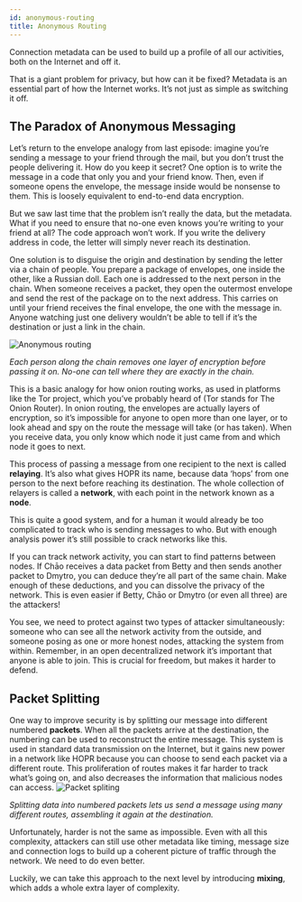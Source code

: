```yaml
---
id: anonymous-routing
title: Anonymous Routing
---
```


Connection metadata can be used to build up a profile of all our activities, both on the Internet and off it.

That is a giant problem for privacy, but how can it be fixed? Metadata is an essential part of how the Internet works. It’s not just as simple as switching it off.

## The Paradox of Anonymous Messaging

Let’s return to the envelope analogy from last episode: imagine you’re sending a message to your friend through the mail, but you don’t trust the people delivering it. How do you keep it secret? One option is to write the message in a code that only you and your friend know. Then, even if someone opens the envelope, the message inside would be nonsense to them. This is loosely equivalent to end-to-end data encryption.

But we saw last time that the problem isn’t really the data, but the metadata. What if you need to ensure that no-one even knows you’re writing to your friend at all? The code approach won’t work. If you write the delivery address in code, the letter will simply never reach its destination.

One solution is to disguise the origin and destination by sending the letter via a chain of people. You prepare a package of envelopes, one inside the other, like a Russian doll. Each one is addressed to the next person in the chain. When someone receives a packet, they open the outermost envelope and send the rest of the package on to the next address. This carries on until your friend receives the final envelope, the one with the message in. Anyone watching just one delivery wouldn’t be able to tell if it’s the destination or just a link in the chain.

![Anonymous routing](/img/core/anonymous_routing.png)

*Each person along the chain removes one layer of encryption before passing it on. No-one can tell where they are exactly in the chain.*

This is a basic analogy for how onion routing works, as used in platforms like the Tor project, which you’ve probably heard of (Tor stands for The Onion Router). In onion routing, the envelopes are actually layers of encryption, so it’s impossible for anyone to open more than one layer, or to look ahead and spy on the route the message will take (or has taken). When you receive data, you only know which node it just came from and which node it goes to next.

This process of passing a message from one recipient to the next is called **relaying**. It’s also what gives HOPR its name, because data ‘hops’ from one person to the next before reaching its destination. The whole collection of relayers is called a **network**, with each point in the network known as a **node**.

This is quite a good system, and for a human it would already be too complicated to track who is sending messages to who. But with enough analysis power it’s still possible to crack networks like this.

If you can track network activity, you can start to find patterns between nodes. If Chāo receives a data packet from Betty and then sends another packet to Dmytro, you can deduce they’re all part of the same chain. Make enough of these deductions, and you can dissolve the privacy of the network. This is even easier if Betty, Chāo or Dmytro (or even all three) are the attackers!

You see, we need to protect against two types of attacker simultaneously: someone who can see all the network activity from the outside, and someone posing as one or more honest nodes, attacking the system from within. Remember, in an open decentralized network it’s important that anyone is able to join. This is crucial for freedom, but makes it harder to defend.

## Packet Splitting

One way to improve security is by splitting our message into different numbered **packets**. When all the packets arrive at the destination, the numbering can be used to reconstruct the entire message. This system is used in standard data transmission on the Internet, but it gains new power in a network like HOPR because you can choose to send each packet via a different route. This proliferation of routes makes it far harder to track what’s going on, and also decreases the information that malicious nodes can access. 
![Packet spliting](/img/core/packet_spliting.gif)

*Splitting data into numbered packets lets us send a message using many different routes, assembling it again at the destination.*

Unfortunately, harder is not the same as impossible. Even with all this complexity, attackers can still use other metadata like timing, message size and connection logs to build up a coherent picture of traffic through the network. We need to do even better.

Luckily, we can take this approach to the next level by introducing **mixing**, which adds a whole extra layer of complexity.

